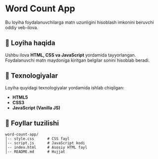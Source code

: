# Word Count App

Bu loyiha foydalanuvchilarga matn uzunligini hisoblash imkonini beruvchi oddiy veb-ilova.

## 📌 Loyiha haqida

Ushbu ilova **HTML, CSS va JavaScript** yordamida tayyorlangan. Foydalanuvchi matn maydoniga kiritgan belgilar sonini hisoblab beradi.

## 🚀 Texnologiyalar

Loyiha quyidagi texnologiyalar yordamida ishlab chiqilgan:
- **HTML5**
- **CSS3**
- **JavaScript (Vanilla JS)**

## 📁 Foyllar tuzilishi

```
word-count-app/
│-- style.css      # CSS fayl
│-- script.js      # JavaScript kodi
│-- index.html     # Asosiy HTML fayl
│-- README.md      # Hujjat
```
